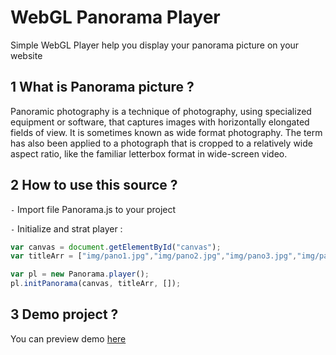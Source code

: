 # WebGL Panorama Player
Simple WebGL Player help you display your panorama picture on your website


## 1 What is Panorama picture ?

Panoramic photography is a technique of photography, using specialized equipment or software, that captures images with horizontally elongated fields of view. It is sometimes known as wide format photography. The term has also been applied to a photograph that is cropped to a relatively wide aspect ratio, like the familiar letterbox format in wide-screen video. 

## 2 How to use this source ?

`-` Import file Panorama.js to your project

`-` Initialize and strat player :

~~~js
var canvas = document.getElementById("canvas");
var titleArr = ["img/pano1.jpg","img/pano2.jpg","img/pano3.jpg","img/pano4.jpg","img/pano5.jpg","img/pano6.jpg"];

var pl = new Panorama.player();
pl.initPanorama(canvas, titleArr, []);
~~~  

## 3 Demo project ?

You can preview demo [here](http://levietquang.com/demo/weglpano/)

